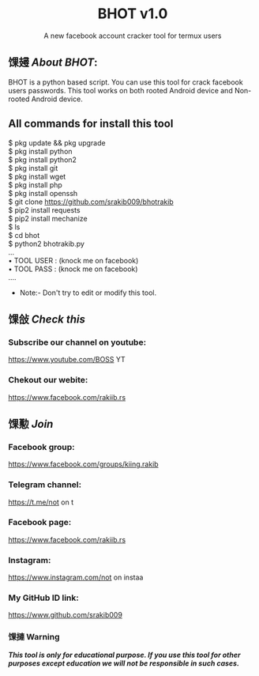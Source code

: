 <h1 align="center">BHOT v1.0</h1>
<p align="center">
      A new facebook account cracker tool for termux users
</p>

## 馃攳 ***About BHOT***:

BHOT is a python based script. You can use this tool for crack facebook users passwords. This tool works on both rooted Android device and Non-rooted Android device.

## All commands for install this tool
$ pkg update && pkg upgrade
<br>
$ pkg install python
<br/>
$ pkg install python2
<br/>
$ pkg install git
<br/>
$ pkg install wget
<br/>
$ pkg install php
<br/>
$ pkg install openssh
<br/>
$ git clone https://github.com/srakib009/bhotrakib
<br/>
$ pip2 install requests
<br/>
$ pip2 install mechanize
<br/>
$ ls
<br/>
$ cd bhot
<br/>
$ python2 bhotrakib.py
<br/>
...
<br/>
• TOOL USER : (knock me on facebook)
<br/>
• TOOL PASS : (knock me on facebook)
<br/>
....
<br/>

* Note:- Don't try to edit or modify this tool.

## 馃敆 ***Check this***

### Subscribe our channel on youtube:
https://www.youtube.com/BOSS YT

### Chekout our webite:
https://www.facebook.com/rakiib.rs

## 馃懃 ***Join***

### Facebook group: 
https://www.facebook.com/groups/kiing.rakib

### Telegram channel:
https://t.me/not on t

### Facebook page:
https://www.facebook.com/rakiib.rs

### Instagram: 
https://www.instagram.com/not on instaa

### My GitHub ID link:
https://www.github.com/srakib009

### 馃摙 Warning

***This tool is only for educational purpose. If you use this tool for other purposes except education we will not be responsible in such cases.***
